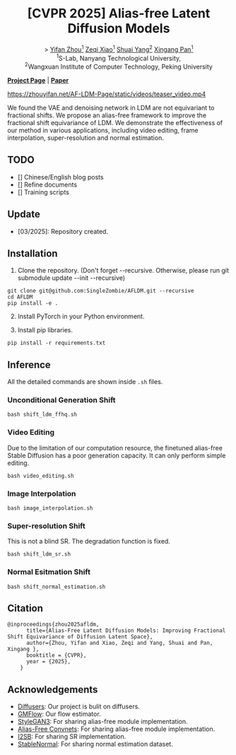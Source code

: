 <br>
<p align="center">
<h1 align="center"><strong>[CVPR 2025] Alias-free Latent Diffusion Models </strong></h1>
  <p align="center"><span>></a></span>
            <a href="https://zhouyifan.net/about/"> Yifan Zhou<sup>1</sup></a>
              <a href="https://github.com/xizaoqu">Zeqi Xiao<sup>1</sup></a	>
              <a href="https://williamyang1991.github.io/">Shuai Yang<sup>2</sup></a>
              <a href="https://xingangpan.github.io/">Xingang Pan<sup>1</sup></a>    <br>
    <sup>1</sup>S-Lab, Nanyang Technological University, <br> <sup>2</sup>Wangxuan Institute of Computer Technology, Peking University<br> 
    </p>
</p>

[**Project Page**](http://zhouyifan.net/AF-LDM-Page/) | [**Paper**](https://arxiv.org/abs/) 

https://zhouyifan.net/AF-LDM-Page/static/videos/teaser_video.mp4

We found the VAE and denoising network in LDM are not equivariant to fractional shifts. We propose an alias-free framework to improve the fractional shift equivariance of LDM. We demonstrate the effectiveness of our method in various applications, including video editing, frame interpolation, super-resolution and normal estimation. 

## TODO

- [] Chinese/English blog posts
- [] Refine documents
- [] Training scripts

## Update

* \[03/2025\]: Repository created.

## Installation

1. Clone the repository. (Don't forget --recursive. Otherwise, please run git submodule update --init --recursive)

```shell
git clone git@github.com:SingleZombie/AFLDM.git --recursive
cd AFLDM
pip install -e .
```

2. Install PyTorch in your Python environment.

3. Install pip libraries.

```shell
pip install -r requirements.txt
```

## Inference

All the detailed commands are shown inside `.sh` files. 

### Unconditional Generation Shift

```shell
bash shift_ldm_ffhq.sh
```

### Video Editing

Due to the limitation of our computation resource, the finetuned alias-free Stable Diffusion has a poor generation capacity. It can only perform simple editing.

```shell
bash video_editing.sh
```

### Image Interpolation

```shell
bash image_interpolation.sh
```

### Super-resolution Shift

This is not a blind SR. The degradation function is fixed.

```shell
bash shift_ldm_sr.sh
```

### Normal Esitmation Shift

```shell
bash shift_normal_estimation.sh
```

## Citation

```
@inproceedings{zhou2025afldm,
      title={Alias-Free Latent Diffusion Models: Improving Fractional Shift Equivariance of Diffusion Latent Space},
      author={Zhou, Yifan and Xiao, Zeqi and Yang, Shuai and Pan, Xingang },
      booktitle = {CVPR},
      year = {2025},
    }
```

## Acknowledgements

* [Diffusers](https://github.com/huggingface/diffusers): Our project is bulit on diffusers.
* [GMFlow](https://github.com/haofeixu/gmflow): Our flow estimator.
* [StyleGAN3](https://github.com/NVlabs/stylegan3): For sharing alias-free module implementation. 
* [Alias-Free Convnets](https://github.com/hmichaeli/alias_free_convnets): For sharing alias-free module implementation. 
* [I2SB](https://github.com/NVlabs/I2SB): For sharing SR implementation.
* [StableNormal](https://github.com/Stable-X/StableNormal): For sharing normal estimation dataset.